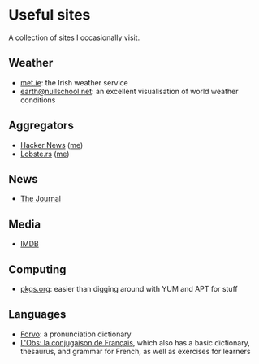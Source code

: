 # Useful sites

A collection of sites I occasionally visit.

## Weather

* [met.ie](https://met.ie/): the Irish weather service
* [earth@nullschool.net](https://earth.nullschool.net/): an excellent visualisation of world weather conditions

## Aggregators

* [Hacker News](https://news.ycombinator.com/) ([me](https://news.ycombinator.com/user?id=talideon))
* [Lobste.rs](https://lobste.rs/) ([me](https://lobste.rs/u/talideon))

## News

* [The Journal](https://www.thejournal.ie/)

## Media

* [IMDB](https://www.imdb.com/)

## Computing

* [pkgs.org](https://pkgs.org/): easier than digging around with YUM and APT for stuff

## Languages

* [Forvo](https://forvo.com/): a pronunciation dictionary
* [L'Obs: la conjugaison de Français](https://la-conjugaison.nouvelobs.com/), which also has a basic dictionary, thesaurus, and grammar for French, as well as exercises for learners
